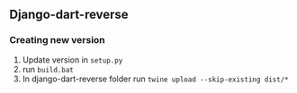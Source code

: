 ## Django-dart-reverse

### Creating new version
1. Update version in ```setup.py```
2. run ```build.bat```
3. In django-dart-reverse folder run ```twine upload --skip-existing dist/*```

<br />